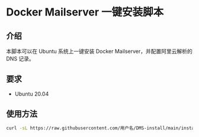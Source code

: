 # Docker Mailserver 一键安装脚本

## 介绍

本脚本可以在 Ubuntu 系统上一键安装 Docker Mailserver，并配置阿里云解析的 DNS 记录。

## 要求

- Ubuntu 20.04

## 使用方法
```bash
curl -sL https://raw.githubusercontent.com/用户名/DMS-install/main/install.sh | bash -s -- 域名 IP 阿里云AccessKeyID 阿里云AccessKeySecret 默认发件人名称
```
